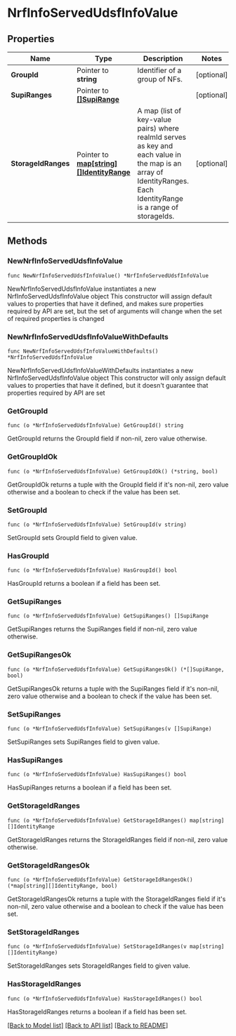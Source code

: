 # NrfInfoServedUdsfInfoValue

## Properties

Name | Type | Description | Notes
------------ | ------------- | ------------- | -------------
**GroupId** | Pointer to **string** | Identifier of a group of NFs. | [optional] 
**SupiRanges** | Pointer to [**[]SupiRange**](SupiRange.md) |  | [optional] 
**StorageIdRanges** | Pointer to [**map[string][]IdentityRange**](array.md) | A map (list of key-value pairs) where realmId serves as key and each value in the map is an array of IdentityRanges. Each IdentityRange is a range of storageIds.  | [optional] 

## Methods

### NewNrfInfoServedUdsfInfoValue

`func NewNrfInfoServedUdsfInfoValue() *NrfInfoServedUdsfInfoValue`

NewNrfInfoServedUdsfInfoValue instantiates a new NrfInfoServedUdsfInfoValue object
This constructor will assign default values to properties that have it defined,
and makes sure properties required by API are set, but the set of arguments
will change when the set of required properties is changed

### NewNrfInfoServedUdsfInfoValueWithDefaults

`func NewNrfInfoServedUdsfInfoValueWithDefaults() *NrfInfoServedUdsfInfoValue`

NewNrfInfoServedUdsfInfoValueWithDefaults instantiates a new NrfInfoServedUdsfInfoValue object
This constructor will only assign default values to properties that have it defined,
but it doesn't guarantee that properties required by API are set

### GetGroupId

`func (o *NrfInfoServedUdsfInfoValue) GetGroupId() string`

GetGroupId returns the GroupId field if non-nil, zero value otherwise.

### GetGroupIdOk

`func (o *NrfInfoServedUdsfInfoValue) GetGroupIdOk() (*string, bool)`

GetGroupIdOk returns a tuple with the GroupId field if it's non-nil, zero value otherwise
and a boolean to check if the value has been set.

### SetGroupId

`func (o *NrfInfoServedUdsfInfoValue) SetGroupId(v string)`

SetGroupId sets GroupId field to given value.

### HasGroupId

`func (o *NrfInfoServedUdsfInfoValue) HasGroupId() bool`

HasGroupId returns a boolean if a field has been set.

### GetSupiRanges

`func (o *NrfInfoServedUdsfInfoValue) GetSupiRanges() []SupiRange`

GetSupiRanges returns the SupiRanges field if non-nil, zero value otherwise.

### GetSupiRangesOk

`func (o *NrfInfoServedUdsfInfoValue) GetSupiRangesOk() (*[]SupiRange, bool)`

GetSupiRangesOk returns a tuple with the SupiRanges field if it's non-nil, zero value otherwise
and a boolean to check if the value has been set.

### SetSupiRanges

`func (o *NrfInfoServedUdsfInfoValue) SetSupiRanges(v []SupiRange)`

SetSupiRanges sets SupiRanges field to given value.

### HasSupiRanges

`func (o *NrfInfoServedUdsfInfoValue) HasSupiRanges() bool`

HasSupiRanges returns a boolean if a field has been set.

### GetStorageIdRanges

`func (o *NrfInfoServedUdsfInfoValue) GetStorageIdRanges() map[string][]IdentityRange`

GetStorageIdRanges returns the StorageIdRanges field if non-nil, zero value otherwise.

### GetStorageIdRangesOk

`func (o *NrfInfoServedUdsfInfoValue) GetStorageIdRangesOk() (*map[string][]IdentityRange, bool)`

GetStorageIdRangesOk returns a tuple with the StorageIdRanges field if it's non-nil, zero value otherwise
and a boolean to check if the value has been set.

### SetStorageIdRanges

`func (o *NrfInfoServedUdsfInfoValue) SetStorageIdRanges(v map[string][]IdentityRange)`

SetStorageIdRanges sets StorageIdRanges field to given value.

### HasStorageIdRanges

`func (o *NrfInfoServedUdsfInfoValue) HasStorageIdRanges() bool`

HasStorageIdRanges returns a boolean if a field has been set.


[[Back to Model list]](../README.md#documentation-for-models) [[Back to API list]](../README.md#documentation-for-api-endpoints) [[Back to README]](../README.md)



